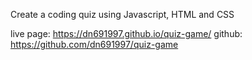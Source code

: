 Create a coding quiz using Javascript, HTML and CSS

live page: https://dn691997.github.io/quiz-game/
github: https://github.com/dn691997/quiz-game
